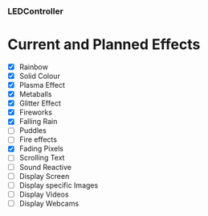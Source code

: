 ### LEDController

# Current and Planned Effects
- [x] Rainbow
- [x] Solid Colour
- [x] Plasma Effect
- [x] Metaballs
- [x] Glitter Effect
- [x] Fireworks
- [x] Falling Rain
- [ ] Puddles
- [ ] Fire effects
- [x] Fading Pixels
- [ ] Scrolling Text
- [ ] Sound Reactive
- [ ] Display Screen
- [ ] Display specific Images
- [ ] Display Videos
- [ ] Display Webcams
